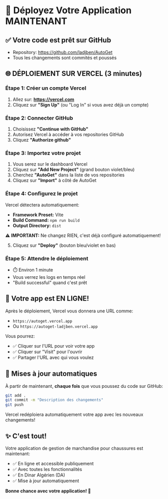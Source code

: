 # 🚀 Déployez Votre Application MAINTENANT

## ✅ Votre code est prêt sur GitHub
- Repository: https://github.com/ladjben/AutoGet
- Tous les changements sont commités et poussés

## 🌐 DÉPLOIEMENT SUR VERCEL (3 minutes)

### Étape 1: Créer un compte Vercel
1. Allez sur: **https://vercel.com**
2. Cliquez sur **"Sign Up"** (ou "Log In" si vous avez déjà un compte)

### Étape 2: Connecter GitHub
1. Choisissez **"Continue with GitHub"**
2. Autorisez Vercel à accéder à vos repositories GitHub
3. Cliquez **"Authorize github"**

### Étape 3: Importez votre projet
1. Vous serez sur le dashboard Vercel
2. Cliquez sur **"Add New Project"** (grand bouton violet/bleu)
3. Cherchez **"AutoGet"** dans la liste de vos repositories
4. Cliquez sur **"Import"** à côté de AutoGet

### Étape 4: Configurez le projet
Vercel détectera automatiquement:
- **Framework Preset:** Vite
- **Build Command:** `npm run build`
- **Output Directory:** `dist`

⚠️ **IMPORTANT:** Ne changez RIEN, c'est déjà configuré automatiquement!

5. Cliquez sur **"Deploy"** (bouton bleu/violet en bas)

### Étape 5: Attendre le déploiement
- ⏱️ Environ 1 minute
- Vous verrez les logs en temps réel
- "Build successful" quand c'est prêt

## 🎉 Votre app est EN LIGNE!

Après le déploiement, Vercel vous donnera une URL comme:
- `https://autoget.vercel.app`
- Ou `https://autoget-ladjben.vercel.app`

Vous pourrez:
- ✅ Cliquer sur l'URL pour voir votre app
- ✅ Cliquer sur "Visit" pour l'ouvrir
- ✅ Partager l'URL avec qui vous voulez

## 🔄 Mises à jour automatiques

À partir de maintenant, **chaque fois** que vous poussez du code sur GitHub:

```bash
git add .
git commit -m "Description des changements"
git push
```

Vercel redéploiera automatiquement votre app avec les nouveaux changements!

## ✨ C'est tout!

Votre application de gestion de marchandise pour chaussures est maintenant:
- ✅ En ligne et accessible publiquement
- ✅ Avec toutes les fonctionnalités
- ✅ En Dinar Algérien (DA)
- ✅ Mise à jour automatiquement

**Bonne chance avec votre application! 🚀**

